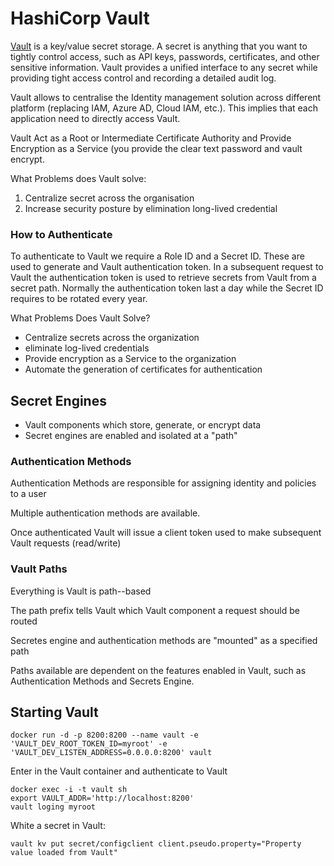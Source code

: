 # HashiCorp Vault

[Vault](https://www.vaultproject.io/docs/commands/) is a key/value secret storage. A secret is anything that you want to tightly control access, such as API keys, passwords, certificates, and other sensitive information. Vault provides a unified interface to any secret while providing tight access control and recording a detailed audit log.

Vault allows to centralise the Identity management solution across different  platform \(replacing IAM, Azure AD, Cloud IAM, etc.\). This implies that each application need to directly access Vault.

Vault Act as a Root or Intermediate Certificate Authority and Provide Encryption as a Service \(you provide the clear text password and vault encrypt. 

What Problems does Vault solve: 

1. Centralize secret across the organisation
2. Increase security posture by elimination long-lived credential

### How to Authenticate

To authenticate to Vault we require a Role ID and a Secret ID. These are used to generate and Vault authentication token. In a subsequent request to Vault the authentication token is used to retrieve secrets from Vault from a secret path. Normally the authentication token last a day while the Secret ID requires to be rotated every year.

What Problems Does Vault Solve? 

* Centralize secrets across the organization
* eliminate log-lived credentials 
* Provide encryption as a Service to the organization 
* Automate the generation of certificates for authentication

##  Secret Engines

* Vault components which store, generate, or encrypt data
* Secret engines are enabled and isolated at a "path"

### Authentication Methods

Authentication Methods are responsible for assigning identity and policies to a user

Multiple authentication methods are available. 

Once authenticated Vault will issue a client token used to make subsequent Vault requests \(read/write\)

### Vault Paths

Everything is Vault is path--based 

The path prefix tells Vault which Vault component a request should be routed

Secretes engine and authentication methods are "mounted" as a specified path

Paths available are dependent on the features enabled in Vault, such as Authentication Methods and Secrets Engine. 

## Starting Vault

```text
docker run -d -p 8200:8200 --name vault -e 'VAULT_DEV_ROOT_TOKEN_ID=myroot' -e 'VAULT_DEV_LISTEN_ADDRESS=0.0.0.0:8200' vault
```

Enter in the Vault container and authenticate to Vault 

```text
docker exec -i -t vault sh
export VAULT_ADDR='http://localhost:8200'
vault loging myroot
```

White a secret in Vault:

```text
vault kv put secret/configclient client.pseudo.property="Property value loaded from Vault"
```

